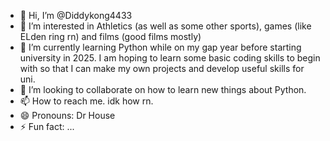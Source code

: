 - 👋 Hi, I’m @Diddykong4433
- 👀 I’m interested in Athletics (as well as some other sports), games (like ELden ring rn) and films (good films mostly)
- 🌱 I’m currently learning Python while on my gap year before starting university in 2025. I am hoping to learn some basic coding skills to begin with so that I can make my own projects and develop useful skills for uni.
- 💞️ I’m looking to collaborate on how to learn new things about Python. 
- 📫 How to reach me. idk how rn.
- 😄 Pronouns: Dr House 
- ⚡ Fun fact: ...

<!---
Diddykong4433/Diddykong4433 is a ✨ special ✨ repository because its `README.md` (this file) appears on your GitHub profile.
You can click the Preview link to take a look at your changes.
--->
